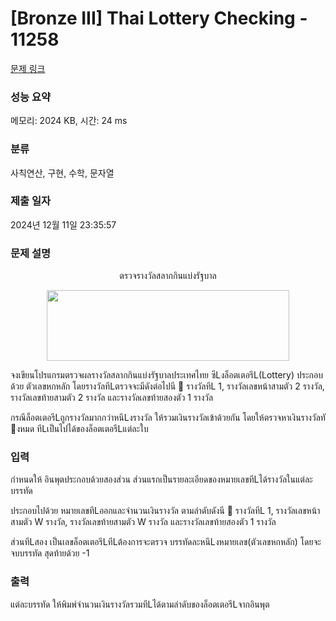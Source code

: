 # [Bronze III] Thai Lottery Checking - 11258 

[문제 링크](https://www.acmicpc.net/problem/11258) 

### 성능 요약

메모리: 2024 KB, 시간: 24 ms

### 분류

사칙연산, 구현, 수학, 문자열

### 제출 일자

2024년 12월 11일 23:35:57

### 문제 설명

<p style="text-align:center">ตรวจรางวัลสลากกินแบ่งรัฐบาล</p>

<p style="text-align:center"><img alt="" src="https://onlinejudgeimages.s3-ap-northeast-1.amazonaws.com/problem/11258/1.png" style="height:113px; width:388px"></p>

<p>จงเขียนโปรแกรมตรวจผลรางวัลสลากกินแบ่งรัฐบาลประเทศไทย ซึLงล็อตเตอรีL(Lottery) ประกอบด้วย ตัวเลขหกหลัก โดยรางวัลทีLตรวจจะมีดังต่อไปนี  รางวัลทีL 1, รางวัลเลขหน้าสามตัว 2 รางวัล, รางวัลเลขท้ายสามตัว 2 รางวัล และรางวัลเลขท้ายสองตัว 1 รางวัล</p>

<p>กรณีล็อตเตอรีLถูกรางวัลมากกว่าหนึLงรางวัล ให้รวมเงินรางวัลเข้าด้วยกัน โดยให้ตรวจหาเงินรางวัลทั งหมด ทีLเป็นไปได้ของล็อตเตอรีLแต่ละใบ </p>

### 입력 

 <p>กําหนดให้ อินพุตประกอบด้วยสองส่วน ส่วนแรกเป็นรายละเอียดของหมายเลขทีLได้รางวัลในแต่ละบรรทัด</p>

<p>ประกอบไปด้วย หมายเลขทีLออกและจํานวนเงินรางวัล ตามลําดับดังนี  รางวัลทีL 1, รางวัลเลขหน้าสามตัว W รางวัล, รางวัลเลขท้ายสามตัว W รางวัล และรางวัลเลขท้ายสองตัว 1 รางวัล</p>

<p>ส่วนทีLสอง เป็นเลขล็อตเตอรีLทีLต้องการจะตรวจ บรรทัดละหนึLงหมายเลข(ตัวเลขหกหลัก) โดยจะจบบรรทัด สุดท้ายด้วย -1 </p>

### 출력 

 <p>แต่ละบรรทัด ให้พิมพ์จํานวนเงินรางวัลรวมทีLได้ตามลําดับของล็อตเตอรีLจากอินพุต</p>

